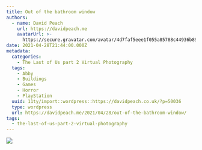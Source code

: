 ```yaml
---
title: Out of the bathroom window
authors:
  - name: David Peach
    url: https://davidpeach.me
    avatarUrl: >-
      https://secure.gravatar.com/avatar/4d7faf5eee1f055a85788c44936b8995eaab6dfb004e7854ec747ccb272e91ee?s=96&d=mm&r=g
date: 2021-04-28T21:44:00.000Z
metadata:
  categories:
    - The Last of Us part 2 Virtual Photography
  tags:
    - Abby
    - Buildings
    - Games
    - Horror
    - PlayStation
  uuid: 11ty/import::wordpress::https://davidpeach.co.uk/?p=50036
  type: wordpress
  url: https://davidpeach.me/2021/04/28/out-of-the-bathroom-window/
tags:
  - the-last-of-us-part-2-virtual-photography
---
```

[![](/assets/Out-of-the-bathroom-window-204-Ynf6xP4zb63F.jpg)](/assets/Out-of-the-bathroom-window-204-Ynf6xP4zb63F.jpg)